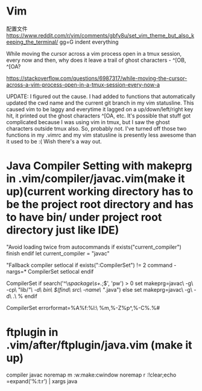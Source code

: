 # Vim
配置文件
https://www.reddit.com/r/vim/comments/gbfy8u/set_vim_theme_but_also_keeping_the_terminal/
gg=G indent everything


While moving the cursor across a vim process open in a tmux session, every now and then, why does it leave a trail of ghost characters - ^[OB, ^[OA?


https://stackoverflow.com/questions/6987317/while-moving-the-cursor-across-a-vim-process-open-in-a-tmux-session-every-now-a


UPDATE: I figured out the cause. I had added to functions that automatically updated the cwd name and the current git branch in my vim statusline. This caused vim to be laggy and everytime it lagged on a up/down/left/right key hit, it printed out the ghost characters ^[OA, etc. It's possible that stuff got complicated because I was using vim in tmux, but I saw the ghost characters outside tmux also. So, probably not. I've turned off those two functions in my .vimrc and my vim statusline is presently less awesome than it used to be :( Wish there's a way out.

# Java Compiler Setting with makeprg in .vim/compiler/javac.vim(make it up)(current working directory has to be the project root directory and has to have bin/ under project root directory just like IDE)

"Avoid loading twice from autocommands
if exists("current_compiler")
    finish
endif
let current_compiler = "javac"

"Fallback compiler setlocal
if exists(":CompilerSet") != 2
    command -nargs=* CompilerSet setlocal <args>
endif

CompilerSet
if search('^\s*package\s\+.*;$', 'pw') > 0
    set makeprg=javac\ -g\ -cp\ \"lib/*\"\ -d\ bin\ $(find\ src\ -name\ \"*.java\")
else
    set makeprg=javac\ -g\ -d\ .\ %
endif

CompilerSet errorformat=%A%f:%l:\ %m,%-Z%p^,%-C%.%#
  
# ftplugin in .vim/after/ftplugin/java.vim (make it up)

compiler javac
noremap <buffer> <leader>m :w<CR>:make<CR>:cwindow<CR>
noremap <buffer> <leader>r :!clear;echo <C-r>=expand('%:t:r')<CR> \| xargs java<CR>
